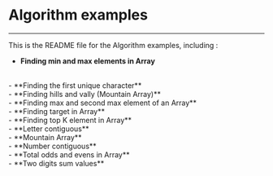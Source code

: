 # Algorithm examples
---------------------------------------
This is the README file for the Algorithm examples, including :
<br>
- **Finding min and max elements in Array**
<br>    
- **Finding the first unique character**
<br>
- **Finding hills and vally (Mountain Array)**
  <br>
- **Finding max and second max element of an Array**
  <br>
- **Finding target in Array**
  <br>
- **Finding top K element in Array**
  <br>
- **Letter contiguous**
  <br>
- **Mountain Array**
  <br>
- **Number contiguous**
  <br>
- **Total odds and evens in Array**
  <br>
- **Two digits sum values**